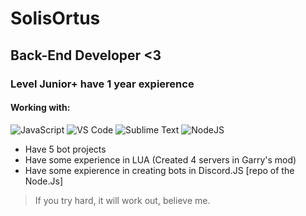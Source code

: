 # SolisOrtus
  ## Back-End Developer <3
### Level Junior+ have 1 year expierence
#### Working with:
![JavaScript](https://img.shields.io/badge/-JavaScript-%23F7DF1C?style=flat-square&logo=javascript&logoColor=000000&labelColor=%23F7DF1C&color=%23FFCE5A)
![VS Code](https://img.shields.io/badge/-VSCode-%23007ACC?style=flat-square&logo=visual-studio-code)
![Sublime Text](https://img.shields.io/badge/-Sublime-8c4d04?style=flat-square&logo=sublime-text)
![NodeJS](https://img.shields.io/badge/-Nodejs-43853d?style=flat-square&logo=Node.js&logoColor=white)





- Have 5 bot projects
- Have some experience in LUA (Created 4 servers in Garry's mod) 
- Have some expierence in creating bots in Discord.JS [repo of the Node.Js]

> If you try hard, it will work out, believe me.

